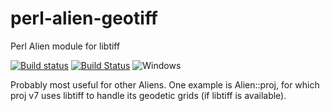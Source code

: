 # perl-alien-geotiff
Perl Alien module for libtiff

[![Build status](https://ci.appveyor.com/api/projects/status/otkk721431m8ag0a/branch/master?svg=true)](https://ci.appveyor.com/project/shawnlaffan/perl-alien-libtiff/branch/master)
[![Build Status](https://travis-ci.org/shawnlaffan/perl-alien-libtiff.svg?branch=master)](https://travis-ci.org/shawnlaffan/perl-alien-libtiff)
![Windows](https://github.com/shawnlaffan/perl-alien-libtiff/workflows/Windows/badge.svg)


Probably most useful for other Aliens.
One example is Alien::proj, for which proj v7
uses libtiff to handle its geodetic grids
(if libtiff is available).
